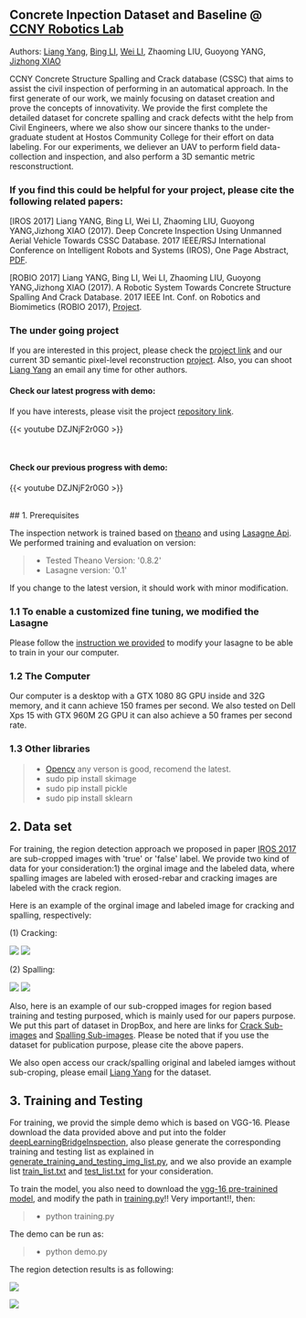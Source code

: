 ## Concrete Inpection Dataset and Baseline @ [CCNY Robotics Lab](https://ccny-ros-pkg.github.io/)

Authors: [Liang Yang](https://ericlyang.github.io/),  [Bing LI](https://robotlee2002.github.io/), [Wei LI](http://ccvcl.org/~wei/), Zhaoming LIU, Guoyong YANG, [Jizhong XIAO](http://www-ee.ccny.cuny.edu/www/web/jxiao/jxiao.html)


CCNY Concrete Structure Spalling and Crack database (CSSC) that aims to assist the civil inspection of performing in an automatical approach. In the first generate of our work, we mainly focusing on dataset creation and prove the concepts of innovativity. We provide the first complete the detailed dataset for concrete spalling and crack defects witht the help from Civil Engineers, where we also show our sincere thanks to the under-graduate student at Hostos Community College for their effort on data labeling. For our experiments, we deliever an UAV to perform field data-collection and inspection, and also perform a 3D semantic metric resconstructiont. 


### If you find this could be helpful for your project, please cite the following related papers:

[IROS 2017] Liang YANG, Bing LI, Wei LI, Zhaoming LIU, Guoyong YANG,Jizhong XIAO (2017). Deep Concrete Inspection Using Unmanned Aerial Vehicle Towards CSSC Database. 2017 IEEE/RSJ International Conference on Intelligent Robots and Systems (IROS), One Page Abstract, [PDF](https://ericlyang.github.io/img/IROS2017/IROS2017.pdf).


[ROBIO 2017] Liang YANG, Bing LI, Wei LI, Zhaoming LIU, Guoyong YANG,Jizhong XIAO (2017). A Robotic System Towards Concrete Structure Spalling And Crack Database. 2017 IEEE Int. Conf. on Robotics and Biomimetics (ROBIO 2017), [Project](https://ericlyang.github.io/project/deepinspection/).


### The under going project

If you are interested in this project, please check the [project link](https://ericlyang.github.io/project/deepinspection/) and our current 3D semantic pixel-level reconstruction [project](https://ericlyang.github.io/project/robot-inspection-net/). Also, you can shoot [Liang Yang](https://ericlyang.github.io/) an email any time for other authors.


#### Check our latest progress with demo:

If you have interests, please visit the project [repository link](https://github.com/ccny-ros-pkg/inspectionNet_Segmentation).

<!--- https://tinyurl.com/3DInspetrainAndFieldResult.pngctionRobot -->

{{< youtube DZJNjF2r0G0 >}}

<br />

#### Check our previous progress with demo:

<!--- https://www.youtube.com/watch?v=4_001iFYgJo -->

{{< youtube DZJNjF2r0G0 >}}

<br />
## 1. Prerequisites

The inspection network is trained based on [theano](http://deeplearning.net/software/theano/) and using [Lasagne Api](https://github.com/Lasagne/Lasagne). We performed training and evaluation on version:

>-  Tested Theano Version: '0.8.2'
>-  Lasagne version: '0.1'

If you change to the latest version, it should work with minor modification.


### 1.1 To enable a customized fine tuning, we  modified the Lasagne

Please follow the [instruction we provided](https://github.com/ccny-ros-pkg/concreteIn_inpection_VGGF/tree/master/changeForLasagne) to modify your lasagne to be able to train in your our computer.


### 1.2 The Computer

Our computer is a desktop with a GTX 1080 8G GPU inside and 32G memory, and it cann achieve 150 frames per second. We also tested on Dell Xps 15 with GTX 960M 2G GPU it can also achieve a 50 frames per second rate.

### 1.3 Other libraries

> - [Opencv](https://github.com/opencv/opencv) any verson is good, recomend the latest.
> - sudo pip install skimage
> - sudo pip install pickle
> - sudo pip install sklearn


## 2. Data set

For training, the region detection approach we proposed in paper [IROS 2017](https://ericlyang.github.io/img/IROS2017/IROS2017.pdf) are sub-cropped images with 'true' or 'false' label. We provide two kind of data for your consideration:1) the orginal image and the labeled data, where spalling images are labeled with erosed-rebar and cracking images are labeled with the crack region. 

Here is an example of the orginal image and labeled image for cracking and spalling, respectively:

(1) Cracking:

![](https://github.com/ccny-ros-pkg/concreteIn_inpection_VGGF/blob/master/resultImages/labeled_images/crack/045.jpg)
![](https://github.com/ccny-ros-pkg/concreteIn_inpection_VGGF/blob/master/resultImages/labeled_images/crack/045_GT.jpg)

(2) Spalling:

![](https://github.com/ccny-ros-pkg/concreteIn_inpection_VGGF/blob/master/resultImages/labeled_images/spalling/001.jpg)
![](https://github.com/ccny-ros-pkg/concreteIn_inpection_VGGF/blob/master/resultImages/labeled_images/spalling/001.png)

Also, here is an example of our sub-cropped images for region based training and testing purposed, which is mainly used for our papers purpose. We put this part of dataset in DropBox, and here are links for [Crack Sub-images](https://www.dropbox.com/s/m5zg2s0gxu6ygor/crackSubImageForTraining.rar?dl=0) and [Spalling Sub-images](https://www.dropbox.com/s/r3sxj33mz1gkt2a/spallSubImageForTraining.rar?dl=0). Please be noted that if you use the dataset for publication purpose, please cite the above papers.

We also open access our crack/spalling original and labeled iamges without sub-croping, please email [Liang Yang](https://ericlyang.github.io/) for the dataset.


## 3. Training and Testing

For training, we provid the simple demo which is based on VGG-16. Please download the data provided above and put into the folder [deepLearningBridgeInspection](https://github.com/ccny-ros-pkg/concreteIn_inpection_VGGF/tree/master/deepLearningBridgeInspection), also please generate the corresponding training and testing list as explained in [generate_training_and_testing_img_list.py](https://github.com/ccny-ros-pkg/concreteIn_inpection_VGGF/blob/master/generate_training_and_testing_img_list.py), and we also provide an example list [train_list.txt](https://github.com/ccny-ros-pkg/concreteIn_inpection_VGGF/blob/master/train_list.txt) and [test_list.txt](https://github.com/ccny-ros-pkg/concreteIn_inpection_VGGF/blob/master/test_list.txt) for your consideration.


To train the model, you also need to download the [vgg-16 pre-trainined model](https://mega.nz/#!YU1FWJrA!O1ywiCS2IiOlUCtCpI6HTJOMrneN-Qdv3ywQP5poecM), and modify the path in [training.py]()!! Very important!!, then:

>- python training.py


The demo can be run as:

> - python demo.py


The region detection results is as following:

![](https://github.com/ccny-ros-pkg/concreteIn_inpection_VGGF/blob/master/resultImages/resultImages/1.jpg)

![](https://github.com/ccny-ros-pkg/concreteIn_inpection_VGGF/blob/master/resultImages/resultImages/4.jpg)
